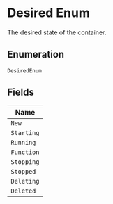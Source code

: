 
# Desired Enum

The desired state of the container.

## Enumeration

`DesiredEnum`

## Fields

| Name |
|  --- |
| `New` |
| `Starting` |
| `Running` |
| `Function` |
| `Stopping` |
| `Stopped` |
| `Deleting` |
| `Deleted` |

